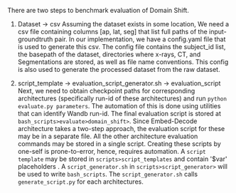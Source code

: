 There are two steps to benchmark evaluation of Domain Shift.

1. Dataset -> csv
   Assuming the dataset exists in some location, We need a csv file containing columns [ap, lat, seg] that list full paths of the input-groundtruth pair. 
   In our implementation, we have a config.yaml file that is used to generate this csv. The config file contains the subject_id list, the basepath of the dataset, 
   directories where x-rays, CT, and Segmentations are stored, as well as file name conventions. This config is also used to generate the processed dataset from the raw dataset.
   
3. script_template -> evaluation_script_generator.sh -> evaluation_script
  Next, we need to obtain checkpoint paths for corresponding architectures (specifically run-id of these architectures) and run `python evaluate.py parameters`.
The automation of this is done using utilities that can identify Wandb run-id. The final evaluation script is stored at `bash_scripts>evaluate>domain_shift>`. 
Since Embed-Decode architecture takes a two-step approach, the evaluation script for these may be in a separate file. All the other architecture evaluation commands may be 
stored in a single script.
Creating these scripts by one-self is prone-to-error, hence, requires automation. A `script template` may be stored in `scripts>script_templates` and contain '$var' placeholders .
 A `script_generator.sh` in `scripts>script_generator>` will be used to write `bash_scripts`. The `script_generator.sh` calls `generate_script.py` for each architectures. 
